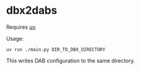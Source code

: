 # dbx2dabs

Requires [uv](https://docs.astral.sh/uv/).

Usage:
```
uv run ./main.py DIR_TO_DBX_DIRECTORY
```

This writes DAB configuration to the same directory.
